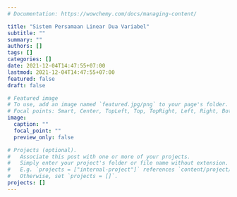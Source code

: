 ```yaml
---
# Documentation: https://wowchemy.com/docs/managing-content/

title: "Sistem Persamaan Linear Dua Variabel"
subtitle: ""
summary: ""
authors: []
tags: []
categories: []
date: 2021-12-04T14:47:55+07:00
lastmod: 2021-12-04T14:47:55+07:00
featured: false
draft: false

# Featured image
# To use, add an image named `featured.jpg/png` to your page's folder.
# Focal points: Smart, Center, TopLeft, Top, TopRight, Left, Right, BottomLeft, Bottom, BottomRight.
image:
  caption: ""
  focal_point: ""
  preview_only: false

# Projects (optional).
#   Associate this post with one or more of your projects.
#   Simply enter your project's folder or file name without extension.
#   E.g. `projects = ["internal-project"]` references `content/project/deep-learning/index.md`.
#   Otherwise, set `projects = []`.
projects: []
---
```

